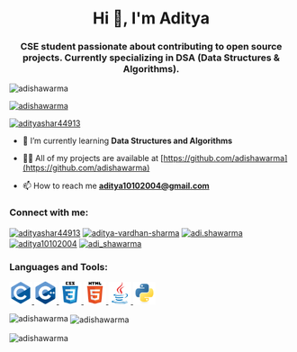<h1 align="center">Hi 👋, I'm Aditya</h1>
<h3 align="center">CSE student passionate about contributing to open source projects. Currently specializing in DSA (Data Structures & Algorithms).</h3>

<p align="left"> <img src="https://komarev.com/ghpvc/?username=adishawarma&label=Profile%20views&color=0e75b6&style=flat" alt="adishawarma" /> </p>

<p align="left"> <a href="https://github.com/ryo-ma/github-profile-trophy"><img src="https://github-profile-trophy.vercel.app/?username=adishawarma" alt="adishawarma" /></a> </p>

<p align="left"> <a href="https://twitter.com/adityashar44913" target="blank"><img src="https://img.shields.io/twitter/follow/adityashar44913?logo=twitter&style=for-the-badge" alt="adityashar44913" /></a> </p>

- 🌱 I’m currently learning **Data Structures and Algorithms**

- 👨‍💻 All of my projects are available at [https://github.com/adishawarma](https://github.com/adishawarma)

- 📫 How to reach me **aditya10102004@gmail.com**

<h3 align="left">Connect with me:</h3>
<p align="left">
<a href="https://twitter.com/adityashar44913" target="blank"><img align="center" src="https://raw.githubusercontent.com/rahuldkjain/github-profile-readme-generator/master/src/images/icons/Social/twitter.svg" alt="adityashar44913" height="30" width="40" /></a>
<a href="https://linkedin.com/in/aditya-vardhan-sharma" target="blank"><img align="center" src="https://raw.githubusercontent.com/rahuldkjain/github-profile-readme-generator/master/src/images/icons/Social/linked-in-alt.svg" alt="aditya-vardhan-sharma" height="30" width="40" /></a>
<a href="https://instagram.com/adi.shawarma" target="blank"><img align="center" src="https://raw.githubusercontent.com/rahuldkjain/github-profile-readme-generator/master/src/images/icons/Social/instagram.svg" alt="adi.shawarma" height="30" width="40" /></a>
<a href="https://www.hackerrank.com/aditya10102004" target="blank"><img align="center" src="https://raw.githubusercontent.com/rahuldkjain/github-profile-readme-generator/master/src/images/icons/Social/hackerrank.svg" alt="aditya10102004" height="30" width="40" /></a>
<a href="https://www.leetcode.com/adi_shawarma" target="blank"><img align="center" src="https://raw.githubusercontent.com/rahuldkjain/github-profile-readme-generator/master/src/images/icons/Social/leet-code.svg" alt="adi_shawarma" height="30" width="40" /></a>
</p>

<h3 align="left">Languages and Tools:</h3>
<p align="left"> <a href="https://www.cprogramming.com/" target="_blank" rel="noreferrer"> <img src="https://raw.githubusercontent.com/devicons/devicon/master/icons/c/c-original.svg" alt="c" width="40" height="40"/> </a> <a href="https://www.w3schools.com/cpp/" target="_blank" rel="noreferrer"> <img src="https://raw.githubusercontent.com/devicons/devicon/master/icons/cplusplus/cplusplus-original.svg" alt="cplusplus" width="40" height="40"/> </a> <a href="https://www.w3schools.com/css/" target="_blank" rel="noreferrer"> <img src="https://raw.githubusercontent.com/devicons/devicon/master/icons/css3/css3-original-wordmark.svg" alt="css3" width="40" height="40"/> </a> <a href="https://www.w3.org/html/" target="_blank" rel="noreferrer"> <img src="https://raw.githubusercontent.com/devicons/devicon/master/icons/html5/html5-original-wordmark.svg" alt="html5" width="40" height="40"/> </a> <a href="https://www.java.com" target="_blank" rel="noreferrer"> <img src="https://raw.githubusercontent.com/devicons/devicon/master/icons/java/java-original.svg" alt="java" width="40" height="40"/> </a> <a href="https://www.python.org" target="_blank" rel="noreferrer"> <img src="https://raw.githubusercontent.com/devicons/devicon/master/icons/python/python-original.svg" alt="python" width="40" height="40"/> </a> </p>

<p><img align="left" src="https://github-readme-stats.vercel.app/api/top-langs?username=adishawarma&show_icons=true&locale=en&layout=compact" alt="adishawarma" /></p>

<p>&nbsp;<img align="center" src="https://github-readme-stats.vercel.app/api?username=adishawarma&show_icons=true&locale=en" alt="adishawarma" /></p>

<p><img align="center" src="https://github-readme-streak-stats.herokuapp.com/?user=adishawarma&" alt="adishawarma" /></p>
